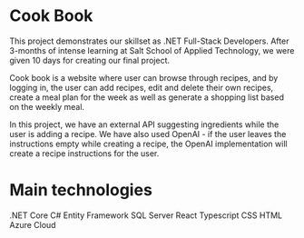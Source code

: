 # Cook Book

This project demonstrates our skillset as .NET Full-Stack Developers. After 3-months of intense learning at Salt School of Applied Technology, we were given 10 days for creating our final project. 

Cook book is a website where user can browse through recipes, and by logging in, the user can add recipes, edit and delete their own recipes, create a meal plan for the week as well as generate a shopping list based on the weekly meal.

In this project, we have an external API suggesting ingredients while the user is adding a recipe. We have also used OpenAI - if the user leaves the instructions empty while creating a recipe, the OpenAI implementation will create a recipe instructions for the user.

# Main technologies

.NET Core
C#
Entity Framework
SQL Server
React
Typescript
CSS
HTML
Azure Cloud
